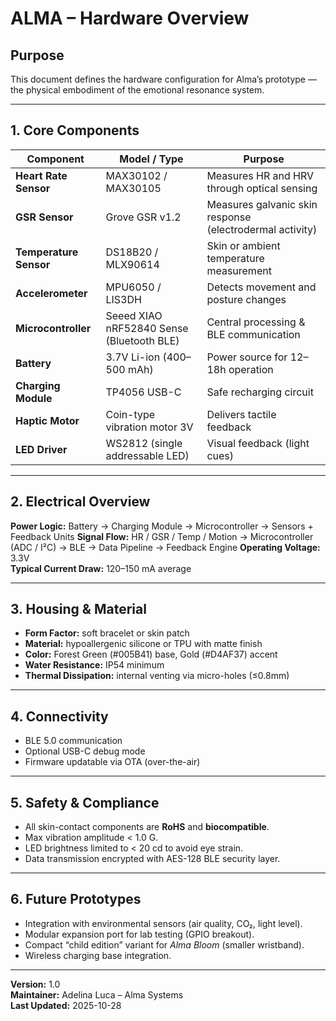 # ALMA – Hardware Overview

## Purpose
This document defines the hardware configuration for Alma’s prototype — the physical embodiment of the emotional resonance system.

---

## 1. Core Components

| Component | Model / Type | Purpose |
|------------|--------------|----------|
| **Heart Rate Sensor** | MAX30102 / MAX30105 | Measures HR and HRV through optical sensing |
| **GSR Sensor** | Grove GSR v1.2 | Measures galvanic skin response (electrodermal activity) |
| **Temperature Sensor** | DS18B20 / MLX90614 | Skin or ambient temperature measurement |
| **Accelerometer** | MPU6050 / LIS3DH | Detects movement and posture changes |
| **Microcontroller** | Seeed XIAO nRF52840 Sense (Bluetooth BLE) | Central processing & BLE communication |
| **Battery** | 3.7V Li-ion (400–500 mAh) | Power source for 12–18h operation |
| **Charging Module** | TP4056 USB-C | Safe recharging circuit |
| **Haptic Motor** | Coin-type vibration motor 3V | Delivers tactile feedback |
| **LED Driver** | WS2812 (single addressable LED) | Visual feedback (light cues) |

---

## 2. Electrical Overview

**Power Logic:**
Battery → Charging Module → Microcontroller → Sensors + Feedback Units
**Signal Flow:**
HR / GSR / Temp / Motion → Microcontroller (ADC / I²C) → BLE → Data Pipeline → Feedback Engine
**Operating Voltage:** 3.3V  
**Typical Current Draw:** 120–150 mA average  

---

## 3. Housing & Material

- **Form Factor:** soft bracelet or skin patch  
- **Material:** hypoallergenic silicone or TPU with matte finish  
- **Color:** Forest Green (#005B41) base, Gold (#D4AF37) accent  
- **Water Resistance:** IP54 minimum  
- **Thermal Dissipation:** internal venting via micro-holes (≤0.8mm)  

---

## 4. Connectivity

- BLE 5.0 communication  
- Optional USB-C debug mode  
- Firmware updatable via OTA (over-the-air)  

---

## 5. Safety & Compliance

- All skin-contact components are **RoHS** and **biocompatible**.  
- Max vibration amplitude < 1.0 G.  
- LED brightness limited to < 20 cd to avoid eye strain.  
- Data transmission encrypted with AES-128 BLE security layer.

---

## 6. Future Prototypes

- Integration with environmental sensors (air quality, CO₂, light level).  
- Modular expansion port for lab testing (GPIO breakout).  
- Compact “child edition” variant for *Alma Bloom* (smaller wristband).  
- Wireless charging base integration.

---

**Version:** 1.0  
**Maintainer:** Adelina Luca – Alma Systems  
**Last Updated:** 2025-10-28
